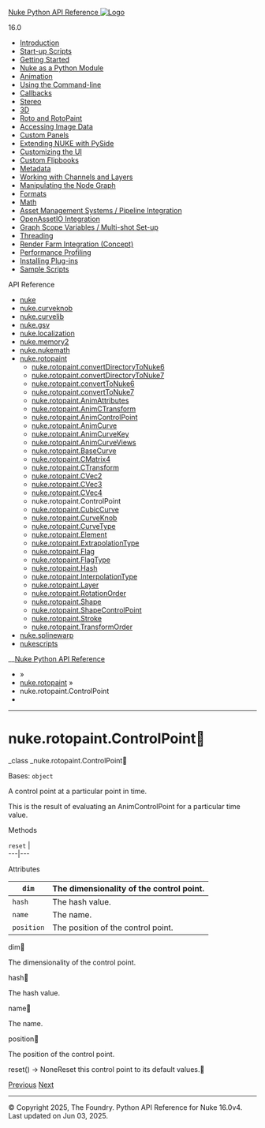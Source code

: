 [ Nuke Python API Reference ![Logo](../_static/NukeApp128.png) ](../index.html)

16.0 

  * [Introduction](../intro.html)
  * [Start-up Scripts](../startup.html)
  * [Getting Started](../basics.html)
  * [Nuke as a Python Module](../nuke_as_python_module.html)
  * [Animation](../animation.html)
  * [Using the Command-line](../command_line.html)
  * [Callbacks](../callbacks.html)
  * [Stereo](../stereo.html)
  * [3D](../3D.html)
  * [Roto and RotoPaint](../rotopaint.html)
  * [Accessing Image Data](../image_data.html)
  * [Custom Panels](../custom_panels.html)
  * [Extending NUKE with PySide](../custom_panels.html#extending-nuke-with-pyside)
  * [Customizing the UI](../custom_ui.html)
  * [Custom Flipbooks](../flipbook.html)
  * [Metadata](../metadata.html)
  * [Working with Channels and Layers](../channels.html)
  * [Manipulating the Node Graph](../dag.html)
  * [Formats](../formats.html)
  * [Math](../math.html)
  * [Asset Management Systems / Pipeline Integration](../asset.html)
  * [OpenAssetIO Integration](../openassetio.html)
  * [Graph Scope Variables / Multi-shot Set-up](../gsv.html)
  * [Threading](../threading.html)
  * [Render Farm Integration (Concept)](../render_farm.html)
  * [Performance Profiling](../performance.html)
  * [Installing Plug-ins](../installing_plugins.html)
  * [Sample Scripts](../samples.html)



API Reference

  * [nuke](nuke.html)
  * [nuke.curveknob](nuke.curveknob.html)
  * [nuke.curvelib](nuke.curvelib.html)
  * [nuke.gsv](nuke.gsv.html)
  * [nuke.localization](nuke.localization.html)
  * [nuke.memory2](nuke.memory2.html)
  * [nuke.nukemath](nuke.nukemath.html)
  * [nuke.rotopaint](nuke.rotopaint.html)
    * [nuke.rotopaint.convertDirectoryToNuke6](nuke.rotopaint.convertDirectoryToNuke6.html)
    * [nuke.rotopaint.convertDirectoryToNuke7](nuke.rotopaint.convertDirectoryToNuke7.html)
    * [nuke.rotopaint.convertToNuke6](nuke.rotopaint.convertToNuke6.html)
    * [nuke.rotopaint.convertToNuke7](nuke.rotopaint.convertToNuke7.html)
    * [nuke.rotopaint.AnimAttributes](nuke.rotopaint.AnimAttributes.html)
    * [nuke.rotopaint.AnimCTransform](nuke.rotopaint.AnimCTransform.html)
    * [nuke.rotopaint.AnimControlPoint](nuke.rotopaint.AnimControlPoint.html)
    * [nuke.rotopaint.AnimCurve](nuke.rotopaint.AnimCurve.html)
    * [nuke.rotopaint.AnimCurveKey](nuke.rotopaint.AnimCurveKey.html)
    * [nuke.rotopaint.AnimCurveViews](nuke.rotopaint.AnimCurveViews.html)
    * [nuke.rotopaint.BaseCurve](nuke.rotopaint.BaseCurve.html)
    * [nuke.rotopaint.CMatrix4](nuke.rotopaint.CMatrix4.html)
    * [nuke.rotopaint.CTransform](nuke.rotopaint.CTransform.html)
    * [nuke.rotopaint.CVec2](nuke.rotopaint.CVec2.html)
    * [nuke.rotopaint.CVec3](nuke.rotopaint.CVec3.html)
    * [nuke.rotopaint.CVec4](nuke.rotopaint.CVec4.html)
    * nuke.rotopaint.ControlPoint
    * [nuke.rotopaint.CubicCurve](nuke.rotopaint.CubicCurve.html)
    * [nuke.rotopaint.CurveKnob](nuke.rotopaint.CurveKnob.html)
    * [nuke.rotopaint.CurveType](nuke.rotopaint.CurveType.html)
    * [nuke.rotopaint.Element](nuke.rotopaint.Element.html)
    * [nuke.rotopaint.ExtrapolationType](nuke.rotopaint.ExtrapolationType.html)
    * [nuke.rotopaint.Flag](nuke.rotopaint.Flag.html)
    * [nuke.rotopaint.FlagType](nuke.rotopaint.FlagType.html)
    * [nuke.rotopaint.Hash](nuke.rotopaint.Hash.html)
    * [nuke.rotopaint.InterpolationType](nuke.rotopaint.InterpolationType.html)
    * [nuke.rotopaint.Layer](nuke.rotopaint.Layer.html)
    * [nuke.rotopaint.RotationOrder](nuke.rotopaint.RotationOrder.html)
    * [nuke.rotopaint.Shape](nuke.rotopaint.Shape.html)
    * [nuke.rotopaint.ShapeControlPoint](nuke.rotopaint.ShapeControlPoint.html)
    * [nuke.rotopaint.Stroke](nuke.rotopaint.Stroke.html)
    * [nuke.rotopaint.TransformOrder](nuke.rotopaint.TransformOrder.html)
  * [nuke.splinewarp](nuke.splinewarp.html)
  * [nukescripts](nukescripts.html)



__[Nuke Python API Reference](../index.html)

  * [](../index.html) »
  * [nuke.rotopaint](nuke.rotopaint.html) »
  * nuke.rotopaint.ControlPoint
  * 


* * *

# nuke.rotopaint.ControlPoint

_class _nuke.rotopaint.ControlPoint
    

Bases: `object`

A control point at a particular point in time.

This is the result of evaluating an AnimControlPoint for a particular time value.

Methods

`reset` |   
---|---  
  
Attributes

`dim` | The dimensionality of the control point.  
---|---  
`hash` | The hash value.  
`name` | The name.  
`position` | The position of the control point.  
  
dim
    

The dimensionality of the control point.

hash
    

The hash value.

name
    

The name.

position
    

The position of the control point.

reset() → NoneReset this control point to its default values.
    

[ Previous](nuke.rotopaint.CVec4.html "nuke.rotopaint.CVec4") [Next ](nuke.rotopaint.CubicCurve.html "nuke.rotopaint.CubicCurve")

* * *

© Copyright 2025, The Foundry. Python API Reference for Nuke 16.0v4. Last updated on Jun 03, 2025. 
